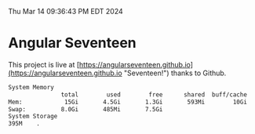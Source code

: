 Thu Mar 14 09:36:43 PM EDT 2024

# Angular Seventeen


This project is live at [https://angularseventeen.github.io](https://angularseventeen.github.io "Seventeen!") thanks to Github.

```bash
System Memory
               total        used        free      shared  buff/cache   available
Mem:            15Gi       4.5Gi       1.3Gi       593Mi        10Gi        10Gi
Swap:          8.0Gi       485Mi       7.5Gi
System Storage
395M	.

